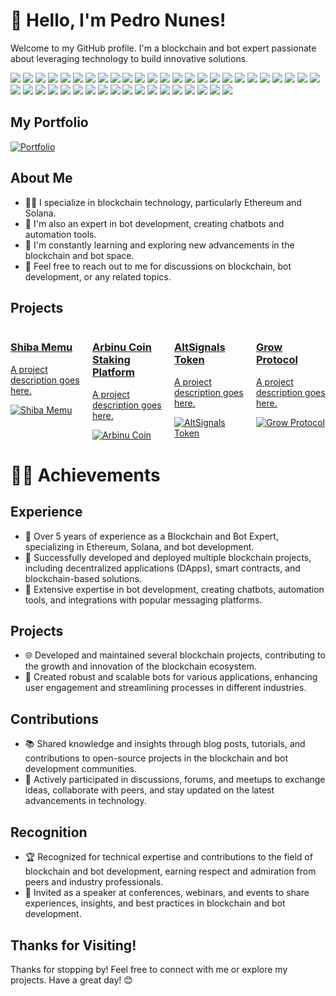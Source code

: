 # 👋 Hello, I'm Pedro Nunes!

Welcome to my GitHub profile. I'm a blockchain and bot expert passionate about leveraging technology to build innovative solutions. 

<p>
<!-- Blockchain -->
<img src="https://img.shields.io/badge/Blockchain-4FC08D?style=for-the-badge&logo=ethereum&logoColor=white" />

<!-- Ethereum -->
<img src="https://img.shields.io/badge/Ethereum-4FA04D?style=for-the-badge&logo=ethereum&logoColor=white" />

<!-- Solana -->
<img src="https://img.shields.io/badge/Solana-40C08D?style=for-the-badge&logo=solana&logoColor=white" />

<!-- Solidity -->
<img src="https://img.shields.io/badge/Solidity-4FC00D?style=for-the-badge&logo=solidity&logoColor=white" />

<!-- Rust -->
<img src="https://img.shields.io/badge/Rust-4FC047?style=for-the-badge&logo=rust&logoColor=white" />

<!-- Web3.js -->
<img src="https://img.shields.io/badge/Web3.js-485928?style=for-the-badge&logo=web3.js&logoColor=white" />

<!-- Bot -->
<img src="https://img.shields.io/badge/Bot-4FC08D?style=for-the-badge&logo=bot&logoColor=white" />

<!-- Telegram Bot -->
<img src="https://img.shields.io/badge/Telegram%20Bot-4FC08D?style=for-the-badge&logo=telegram&logoColor=white" />

<!-- Discord Bot -->
<img src="https://img.shields.io/badge/Discord%20Bot-4FC0FF?style=for-the-badge&logo=discord&logoColor=white" />

<!-- Whatsapp Bot -->
<img src="https://img.shields.io/badge/Whatsapp%20Bot-4FFF8D?style=for-the-badge&logo=whatsapp&logoColor=white" />

<!-- AI -->
<img src="https://img.shields.io/badge/AI-4FC08D?style=for-the-badge&logo=ai&logoColor=white" />

<!-- Ruby -->
<img src="https://img.shields.io/badge/Ruby-CC342D?style=for-the-badge&logo=ruby&logoColor=white" />

<!-- React -->
<img src="https://img.shields.io/badge/React-61DAFB?style=for-the-badge&logo=react&logoColor=white" />

<!-- Vue.js -->
<img src="https://img.shields.io/badge/Vue.js-4FC08D?style=for-the-badge&logo=vue.js&logoColor=white" />

<!-- Angular -->
<img src="https://img.shields.io/badge/Angular-4FC08D?style=for-the-badge&logo=angular&logoColor=white" />

<!-- Express.js -->
<img src="https://img.shields.io/badge/Express.js-4FC08D?style=for-the-badge&logo=express&logoColor=white" />

<!-- Next.js -->
<img src="https://img.shields.io/badge/Next.js-4FC08D?style=for-the-badge&logo=next.js&logoColor=white" />

<!-- MongoDB -->
<img src="https://img.shields.io/badge/MongoDB-4FC08D?style=for-the-badge&logo=mongodb&logoColor=white" />

<!-- MySQL -->
<img src="https://img.shields.io/badge/MySQL-4FC08D?style=for-the-badge&logo=mysql&logoColor=white" />

<!-- PostgreSQL -->
<img src="https://img.shields.io/badge/PostgreSQL-4FC08D?style=for-the-badge&logo=postgresql&logoColor=white" />

<!-- Firebase -->
<img src="https://img.shields.io/badge/Firebase-4FC08D?style=for-the-badge&logo=firebase&logoColor=white" />

<!-- JavaScript -->
<img src="https://img.shields.io/badge/JavaScript-4FC08D?style=for-the-badge&logo=javascript&logoColor=white" />

<!-- TypeScript -->
<img src="https://img.shields.io/badge/TypeScript-4FC08D?style=for-the-badge&logo=typescript&logoColor=white" />

<!-- Node.js -->
<img src="https://img.shields.io/badge/Node.js-4FC08D?style=for-the-badge&logo=node.js&logoColor=white" />

<!-- C++ -->
<img src="https://img.shields.io/badge/C++-00599C?style=for-the-badge&logo=c%2B%2B&logoColor=white" />

<!-- Python -->
<img src="https://img.shields.io/badge/Python-3776AB?style=for-the-badge&logo=python&logoColor=white" />

<!-- Django -->
<img src="https://img.shields.io/badge/Django-092E20?style=for-the-badge&logo=django&logoColor=white" />

<!-- Laravel -->
<img src="https://img.shields.io/badge/Laravel-FF2D20?style=for-the-badge&logo=laravel&logoColor=white" />

<!-- PHP -->
<img src="https://img.shields.io/badge/PHP-777BB4?style=for-the-badge&logo=php&logoColor=white" />

<!-- WordPress -->
<img src="https://img.shields.io/badge/WordPress-21759B?style=for-the-badge&logo=wordpress&logoColor=white" />

<!-- HTML -->
<img src="https://img.shields.io/badge/HTML-E34F26?style=for-the-badge&logo=html5&logoColor=white" />

<!-- CSS -->
<img src="https://img.shields.io/badge/CSS-1572B6?style=for-the-badge&logo=css3&logoColor=white" />
<!-- Git -->
<img src="https://img.shields.io/badge/Git-F05032?style=for-the-badge&logo=git&logoColor=white" />

<!-- Docker -->
<img src="https://img.shields.io/badge/Docker-2496ED?style=for-the-badge&logo=docker&logoColor=white" />

<!-- Android -->
<img src="https://img.shields.io/badge/Android-3DDC84?style=for-the-badge&logo=android&logoColor=white" />

<!-- Java -->
<img src="https://img.shields.io/badge/Java-007396?style=for-the-badge&logo=java&logoColor=white" />

<!-- Kotlin -->
<img src="https://img.shields.io/badge/Kotlin-0095D5?style=for-the-badge&logo=kotlin&logoColor=white" />

<!-- AWS -->
<img src="https://img.shields.io/badge/AWS-232F3E?style=for-the-badge&logo=amazonaws&logoColor=white" />

<!-- Azure -->
<img src="https://img.shields.io/badge/Azure-0089D6?style=for-the-badge&logo=microsoftazure&logoColor=white" />

<!-- Google Cloud -->
<img src="https://img.shields.io/badge/Google%20Cloud-4285F4?style=for-the-badge&logo=google-cloud&logoColor=white" />

<!-- Heroku -->
<img src="https://img.shields.io/badge/Heroku-430098?style=for-the-badge&logo=heroku&logoColor=white" />

<!-- Kubernetes -->
<img src="https://img.shields.io/badge/Kubernetes-326CE5?style=for-the-badge&logo=kubernetes&logoColor=white" />

<!-- Redis -->
<img src="https://img.shields.io/badge/Redis-DC382D?style=for-the-badge&logo=redis&logoColor=white" />

</p>

## My Portfolio
[![Portfolio](https://pedroportfolio.vercel.app/image/screen.png)](https://pedroportfolio.vercel.app)

## About Me

- 👨‍💻 I specialize in blockchain technology, particularly Ethereum and Solana.
- 🤖 I'm also an expert in bot development, creating chatbots and automation tools.
- 🌱 I'm constantly learning and exploring new advancements in the blockchain and bot space.
- 💬 Feel free to reach out to me for discussions on blockchain, bot development, or any related topics.

## Projects

<div style="display: flex; flex-wrap: wrap; gap: 20px;">
    <div style="flex: 1; max-width: 45%;">
        <a href="https://shibamemu.com/" target="_blank">
            <h3>Shiba Memu</h3>
            <p>A project description goes here.</p>
            <img src="https://pedroportfolio.vercel.app/projects/shiba.png" alt="Shiba Memu">
        </a>
    </div>
    <div style="flex: 1; max-width: 45%;">
        <a href="https://stake.arbinucoin.com/" target="_blank">
            <h3>Arbinu Coin Staking Platform</h3>
            <p>A project description goes here.</p>
            <img src="https://pedroportfolio.vercel.app/projects/arbinu.png" alt="Arbinu Coin">
        </a>
    </div>
    <div style="flex: 1; max-width: 45%;">
        <a href="https://token.altsignals.io/" target="_blank">
            <h3>AltSignals Token</h3>
            <p>A project description goes here.</p>
            <img src="https://pedroportfolio.vercel.app/projects/altsignal.png" alt="AltSignals Token">
        </a>
    </div>
    <div style="flex: 1; max-width: 45%;">
        <a href="https://growprotocol.net/" target="_blank">
            <h3>Grow Protocol</h3>
            <p>A project description goes here.</p>
            <img src="https://pedroportfolio.vercel.app/projects/grow.png" alt="Grow Protocol">
        </a>
    </div>
</div>

# 👨‍💼 Achievements

## Experience

- 💼 Over 5 years of experience as a Blockchain and Bot Expert, specializing in Ethereum, Solana, and bot development.
- 🚀 Successfully developed and deployed multiple blockchain projects, including decentralized applications (DApps), smart contracts, and blockchain-based solutions.
- 🤖 Extensive expertise in bot development, creating chatbots, automation tools, and integrations with popular messaging platforms.

## Projects

- 🌐 Developed and maintained several blockchain projects, contributing to the growth and innovation of the blockchain ecosystem.
- 🤖 Created robust and scalable bots for various applications, enhancing user engagement and streamlining processes in different industries.

## Contributions

- 📚 Shared knowledge and insights through blog posts, tutorials, and contributions to open-source projects in the blockchain and bot development communities.
- 🌟 Actively participated in discussions, forums, and meetups to exchange ideas, collaborate with peers, and stay updated on the latest advancements in technology.

## Recognition

- 🏆 Recognized for technical expertise and contributions to the field of blockchain and bot development, earning respect and admiration from peers and industry professionals.
- 🎤 Invited as a speaker at conferences, webinars, and events to share experiences, insights, and best practices in blockchain and bot development.

## Thanks for Visiting!

Thanks for stopping by! Feel free to connect with me or explore my projects. Have a great day! 😊
